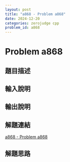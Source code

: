 ```yaml
---
layout: post
title: "a868 - Problem a868"
date: 2024-12-20
categories: zerojudge cpp
problem_id: a868
---
```


# Problem a868

## 題目描述



## 輸入說明



## 輸出說明



## 解題連結

[a868 - Problem a868](https://zerojudge.tw/ShowProblem?problemid=a868)

## 解題思路

